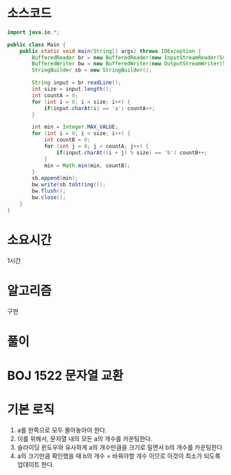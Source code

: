 # 소스코드

```Java
import java.io.*;

public class Main {
    public static void main(String[] args) throws IOException {
        BufferedReader br = new BufferedReader(new InputStreamReader(System.in));
        BufferedWriter bw = new BufferedWriter(new OutputStreamWriter(System.out));
        StringBuilder sb = new StringBuilder();

        String input = br.readLine();
        int size = input.length();
        int countA = 0;
        for (int i = 0; i < size; i++) {
            if(input.charAt(i) == 'a') countA++;
        }

        int min = Integer.MAX_VALUE;
        for (int i = 0; i < size; i++) {
            int countB = 0;
            for (int j = 0; j < countA; j++) {
                if(input.charAt((i + j) % size) == 'b') countB++;
            }
            min = Math.min(min, countB);
        }
        sb.append(min);
        bw.write(sb.toString());
        bw.flush();
        bw.close();
    }
}
```

# 소요시간

1시간

# 알고리즘

구현

# 풀이

# BOJ 1522 문자열 교환

# 기본 로직

1. a를 한쪽으로 모두 몰아놓아야 한다.
2. 이를 위해서, 문자열 내의 모든 a의 개수를 카운팅한다.
3. 슬라이딩 윈도우와 유사하게 a의 개수만큼을 크기로 밀면서 b의 개수를 카운팅한다
4. a의 크기만큼 확인했을 때 b의 개수 = 바꿔야할 개수 이므로 이것이 최소가 되도록 업데이트 한다.
